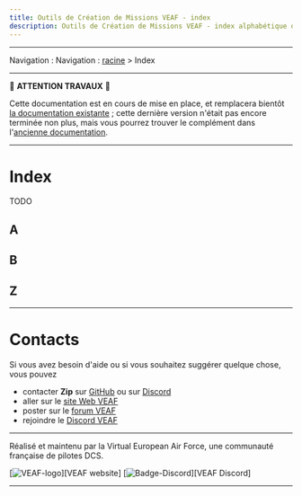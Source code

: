 ```yaml
---
title: Outils de Création de Missions VEAF - index
description: Outils de Création de Missions VEAF - index alphabétique des pages
---
```


-----------------------------

Navigation : Navigation : [racine](./index.md) > Index

-----------------------------

🚧 **ATTENTION TRAVAUX** 🚧

Cette documentation est en cours de mise en place, et remplacera bientôt [la documentation existante](https://veaf.github.io/documentation/) ; cette dernière version n'était pas encore terminée non plus, mais vous pourrez trouver le complément dans l'[ancienne documentation](https://github.com/VEAF/VEAF-Mission-Creation-Tools/blob/master/old_documentation/_index.md).

-----------------------------

# Index

TODO

## A

## B

## Z

-----------------------------

# Contacts

Si vous avez besoin d'aide ou si vous souhaitez suggérer quelque chose, vous pouvez

* contacter **Zip** sur [GitHub][Zip on Github] ou sur [Discord][Zip on Discord]
* aller sur le [site Web VEAF]
* poster sur le [forum VEAF]
* rejoindre le [Discord VEAF]

-----------------------------

Réalisé et maintenu par la Virtual European Air Force, une communauté française de pilotes DCS.

[![VEAF-logo]][VEAF website]
[![Badge-Discord]][VEAF Discord]

-----------------------------

[table des matières]: ./ref_toc.md
[index des pages]: ./ref_index.md

[Badge-Discord]: https://img.shields.io/discord/471061487662792715?label=VEAF%20Discord&style=for-the-badge
[VEAF-logo]: ./images/logo.png


[Discord VEAF]: https://www.veaf.org/discord
[Zip on Github]: https://github.com/davidp57
[Zip on Discord]: https://discordapp.com/users/421317390807203850
[site Web VEAF]: https://www.veaf.org
[forum VEAF]: https://www.veaf.org/forum

[VEAF-Mission-Creation-Tools-repository]: https://github.com/VEAF/VEAF-Mission-Creation-Tools
[VEAF-mission-converter-repository]:https://github.com/VEAF/VEAF-mission-converter
[VEAF-demo-mission-repository]: https://github.com/VEAF/VEAF-Demo-Mission
[VEAF-Open-Training-Mission-repository]:https://github.com/VEAF/VEAF-Open-Training-Mission
[VEAF-Multiplayer-Missions-repository]: https://github.com/VEAF/VEAF-Multiplayer-Missions
